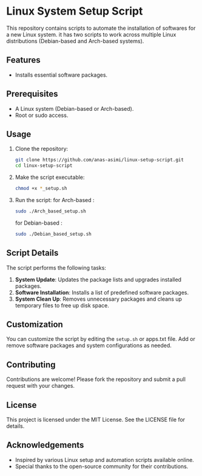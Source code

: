 # Linux System Setup Script

This repository contains scripts to automate the installation of softwares for a new Linux system. it has two scripts to work across multiple Linux distributions (Debian-based and Arch-based systems).

## Features

- Installs essential software packages.

## Prerequisites

- A Linux system (Debian-based or Arch-based).
- Root or sudo access.

## Usage

1. Clone the repository:
    ```bash
    git clone https://github.com/anas-asimi/linux-setup-script.git
    cd linux-setup-script
    ```

2. Make the script executable:
    ```bash
    chmod +x *_setup.sh
    ```

3. Run the script:
    for Arch-based :
    ```bash
    sudo ./Arch_based_setup.sh
    ```
    
    for Debian-based :
    ```bash
    sudo ./Debian_based_setup.sh
    ```

## Script Details

The script performs the following tasks:

1. **System Update**: Updates the package lists and upgrades installed packages.
2. **Software Installation**: Installs a list of predefined software packages.
4. **System Clean Up**: Removes unnecessary packages and cleans up temporary files to free up disk space.

## Customization

You can customize the script by editing the `setup.sh` or apps.txt file. Add or remove software packages and system configurations as needed.

## Contributing

Contributions are welcome! Please fork the repository and submit a pull request with your changes.

## License

This project is licensed under the MIT License. See the LICENSE file for details.

## Acknowledgements

- Inspired by various Linux setup and automation scripts available online.
- Special thanks to the open-source community for their contributions.
